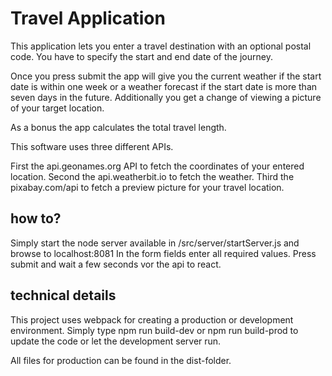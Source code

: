 # Travel Application

This application lets you enter a travel destination with an optional postal code.
You have to specify the start and end date of the journey.

Once you press submit the app will give you the current weather if the start date is within one week or
 a weather forecast if the start date is more than seven days in the future. Additionally you get a change of viewing 
a picture of your target location.

As a bonus the app calculates the total travel length.

This software uses three different APIs.

First the api.geonames.org API to fetch the coordinates of your entered location.
Second the api.weatherbit.io to fetch the weather.
Third the pixabay.com/api to fetch a preview picture for your travel location.

## how to?

Simply start the node server available in /src/server/startServer.js and browse to localhost:8081
In the form fields enter all required values.
Press submit and wait a few seconds vor the api to react.

## technical details

This project uses webpack for creating a production or development environment.
Simply type npm run build-dev or npm run build-prod to update the code or let the development server run.

All files for production can be found in the dist-folder.
